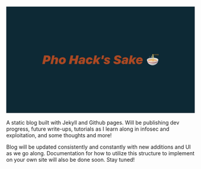 
![title](https://github.com/Noodulz/Noodulz.me/blob/master/images/D8ECC1EB-9BD5-44BA-9FAD-9F9F9241F11B.png)

A static blog built with Jekyll and Github pages. Will be publishing dev progress, future write-ups, tutorials as I learn along in infosec and exploitation, and some thoughts and more! 

Blog will be updated consistently and constantly with new additions and UI as we go along. Documentation for how to utilize this structure to implement on your own site will also be done soon. Stay tuned!

